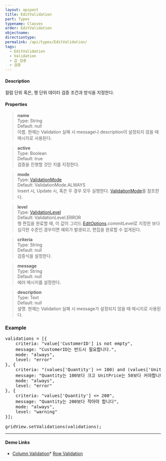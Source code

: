 ```yaml
---
layout: apipost
title: EditValidation
part: Types
typename: Classes
order: EditValidation
objectname: 
directiontype: 
permalink: /api/types/EditValidation/
tags: 
  - EditValidation
  - Validation
  - 값 검증
  - 검증   
---
```


#### Description

 컬럼 단위 혹은, 행 단위 데이터 검증 조건과 방식을 지정한다.

#### Properties

> **name**  
> Type: String   
> Default: null      
> 이름. 현재는 Validation 실패 시 message나 description이 설정되지 않을 때 메시지로 사용된다.

> **active**  
> Type: Boolean   
> Default:  true  
> 검증을 진행할 것인 지를 지정한다.    

> **mode**  
> Type: [ValidationMode](/api/types/ValidationMode/)  
> Default: ValidationMode.ALWAYS   
> Insert 시, Update 시, 혹은 두 경우 모두 실행한다. [ValidationMode](/api/types/ValidationMode/)를 참조한다.   

> **level**  
> Type: [ValidationLevel](/api/types/ValidationLevel/)   
> Default: ValidationLevel.ERROR   
> 행 편집을 완료할 때, 이 값이 그리드 [EditOptions](/api/types/EditOptions/).commitLevel로 지정한 보다 심각한 수준인 경우이면 예외가 발생되고, 편집을 완료할 수 없게된다.  

> **criteria**  
> Type: String   
> Default: null      
> 검증식을 설정한다.      

> **message**  
> Type: String   
> Default: null      
> 에러 메시지를 설정한다.       

> **description**  
> Type: Text  
> Default: null   
> 설명. 현재는 Validation 실패 시 message가 설정되지 않을 때 메시지로 사용된다.     

### Example  

<pre class="prettyprint">
validations = [{
    criteria: "value['CustomerID'] is not empty",
    message: "CustomerID는 반드시 필요합니다.",
    mode: "always",
    level: "error"
}, {
    criteria: "(values['Quantity'] >= 100) and (values['UnitPrice'] >= 50)",
    message: "Quantity는 100보다 크고 UnitPrice는 50보다 커야합니다!",
    mode: "always",
    level: "error"
}, {
    criteria: "values['Quantity'] <= 200",
    message: "Quantity는 200보다 작아야 합니다",
    mode: "always",
    level: "warning"
}];

gridView.setValidations(validations);
</pre>

---

#### Demo Links

* [Column Validation](http://demo.realgrid.com/Demo/EditColumnValidation)* [Row Validation](http://demo.realgrid.com/Demo/EditRowValidation)

